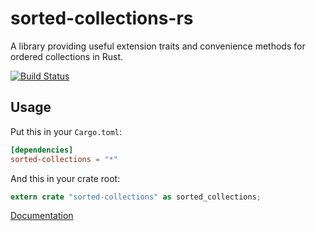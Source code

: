 sorted-collections-rs
=====================

A library providing useful extension traits and convenience methods for ordered collections in Rust.

[![Build Status](https://travis-ci.org/csouth3/sorted-collections-rs.svg?branch=master)](https://travis-ci.org/csouth3/sorted-collections-rs)

## Usage

Put this in your `Cargo.toml`:

```toml
[dependencies]
sorted-collections = "*"
```

And this in your crate root:

```rust
extern crate "sorted-collections" as sorted_collections;
```

[Documentation](http://csouth3.github.io/sorted-collections-rs)
